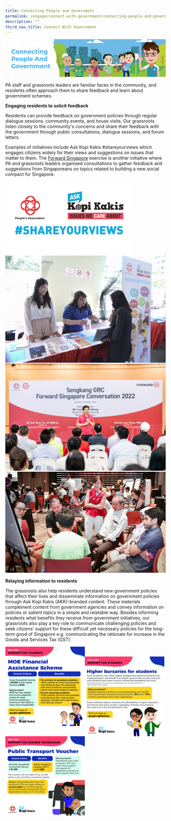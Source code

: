 ```yaml
---
title: Connecting People and Government
permalink: /engage/connect-with-government/connecting-people-and-government/
description: ""
third_nav_title: Connect With Government
---
```

![](/images/Engage/connecting%20people%20and%20government%202.gif)

PA staff and grassroots leaders are familiar faces in the community, and residents often approach them to share feedback and learn about government schemes.

**Engaging residents to solicit feedback**

Residents can provide feedback on government policies through regular dialogue sessions, community events, and house visits. Our grassroots listen closely to the community's concerns and share their feedback with the government through public consultations, dialogue sessions, and forum letters.

Examples of initiatives include Ask Kopi Kakis #shareyourviews which engages citizens widely for their views and suggestions on issues that matter to them. The [Forward Singapore](https://www.forwardsingapore.gov.sg) exercise is another initiative where PA and grassroots leaders organised consultations to gather feedback and suggestions from Singaporeans on topics related to building a new social compact for Singapore.

<img style="width:400px" align="centre" src="/images/Engage/akk%20syv%20logo.png">
<br>
<img style="width:600px" align="centre" src="/images/Engage/image%20akk.jpg">
<br>
<img style="width:600px" align="centre" src="/images/Engage/sengkang%202.jpg">
<br>
<img style="width:600px" align="centre" src="/images/Engage/marine%20parade.PNG">
<br>

**Relaying information to residents**

The grassroots also help residents understand new government policies that affect their lives and disseminate information on government policies through Ask Kopi Kakis (AKK)-branded content. These materials complement content from government agencies and convey information on policies or salient topics in a simple and relatable way. Besides informing residents what benefits they receive from government initiatives, our grassroots also play a key role to communicate challenging policies and seek citizens’ support for these difficult yet necessary policies for the long-term good of Singapore e.g. communicating the rationale for increase in the Goods and Services Tax (GST).  

<img style="width:250px" align="left" src="/images/Engage/financial%20assistance%20scheme.jpg"> <br>

<img style="width:250px" align="left" src="/images/Engage/higher%20bursuries.jpg"> <br>

<img style="width:250px" align="left" src="/images/Engage/public%20transport%20voucher.jpg"> <br>